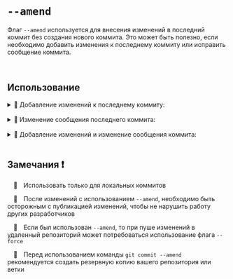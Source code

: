 # `--amend`

Флаг `--amend`  используется для внесения изменений в последний коммит без создания нового коммита. 
Это может быть полезно, если необходимо добавить изменения к последнему коммиту или исправить сообщение коммита.

<br>

## Использование

  <details>
  <summary> 🔹 Добавление изменений к последнему коммиту:</summary>
  <br>
  🚩 Если у вас есть незакоммиченные изменения и вы хотите добавить их к последнему коммиту, используйте следующую команду:
    
  ```bash
  git commit --amend
  ```
  </details>

  <br>

  <details>
  <summary> 🔹 Изменение сообщения последнего коммита:</summary>
  <br>
  🚩 Если вам нужно только изменить сообщение последнего коммита, выполните команду:
    
  ```bash
  git commit --amend -m "Новое сообщение коммита"
  ```
  </details>

  <br>
  
  <details>
   <summary> 🔹 Добавление изменений и изменение сообщения коммита:</summary>
  <br>
  🚩 Если вы хотите добавить изменения и обновить сообщение коммита, просто выполните команду git commit --amend, внесите изменения в индекс, измените сообщение и сохраните редактор
    
  ```bash
  git commit --amend"
  ```
  </details>

  <br>

  ## Замечания ❗

  &emsp;🔴&emsp;Использовать только для локальных коммитов
  
  
  &emsp;🔴&emsp;После изменений с использованием `--amend`, необходимо быть осторожным с публикацией изменений, чтобы не нарушить работу других разработчиков
  
  
  &emsp;🔴&emsp;Если был использован `--amend`, то при пуше изменений в удаленный репозиторий может потребоваться использование флага `--force`

  &emsp;🔴&emsp;Перед использованием команды `git commit --amend` рекомендуется создать резервную копию вашего репозитория или ветки
